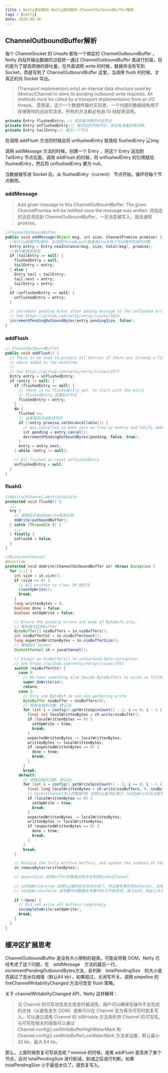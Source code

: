 ```yaml
---
title : Netty源码解析-Netty源码解析-ChannelOutboundBuffer解析
tags : [netty]
date: 2020-09-26
---
```


## ChannelOutboundBuffer解析

每个 ChannelSocket 的 Unsafe 都有一个绑定的 ChannelOutboundBuffer ， Netty 向站外输出数据的过程统一通过 ChannelOutboundBuffer 类进行封装，目的是为了提高网络的吞吐量，在外面调用 write 的时候，数据并没有写到 Socket，而是写到了 ChannelOutboundBuffer 这里，当调用 flush 的时候，才真正的向 Socket 写出。

> (Transport implementors only) an internal data structure used by AbstractChannel to store its pending outbound write requests.
> All methods must be called by a transport implementation from an I/O thread。
> 意思是，这个一个数据传输的实现者，一个内部的数据结构用于存储等待的出站写请求。所有的方法都必有由 IO 线程来调用。

```java
private Entry flushedEntry; // 即将被消费的开始节点
private Entry unflushedEntry;// 被添加的开始节点，但没有准备好被消费。
private Entry tailEntry;// 最后一个节点
```
在调用 addFlush 方法的时候会将 unflushedEntry 赋值给 flushedEntry
![img](1240-20200928104014643.png)

调用 addMessage 方法的时候，创建一个 Entry ，将这个 Entry 追加到 TailEntry 节点后面，调用 addFlush 的时候，将 unflushedEntry 的引用赋给 flushedEntry，然后将 unflushedEntry 置为 null。

当数据被写进 Socket 后，从 flushedEntry（current） 节点开始，循环将每个节点删除。

### addMessage	

>Add given message to this ChannelOutboundBuffer. The given ChannelPromise will be notified once the message was written.
>将给定的消息添加到 ChannelOutboundBuffer，一旦消息被写入，就会通知 promise。

```java
//ChannelOutboundBuffer
public void addMessage(Object msg, int size, ChannelPromise promise) {
  //Entry是循环利用的，在线程ThreadLocal里面有Stack放了可以循环利用的对象
  Entry entry = Entry.newInstance(msg, size, total(msg), promise);
  //新对象放到尾部
  if (tailEntry == null) {
    flushedEntry = null;
    tailEntry = entry;
  } else {
    Entry tail = tailEntry;
    tail.next = entry;
    tailEntry = entry;
  }
  if (unflushedEntry == null) {
    unflushedEntry = entry;
  }

  // increment pending bytes after adding message to the unflushed arrays.
  // See https://github.com/netty/netty/issues/1619
  incrementPendingOutboundBytes(entry.pendingSize, false);
}
```

### addFlush

```java
// ChannelOutboundBuffer
public void addFlush() {
  // There is no need to process all entries if there was already a flush before and no new messages
  // where added in the meantime.
  //
  // See https://github.com/netty/netty/issues/2577
  Entry entry = unflushedEntry;
  if (entry != null) {
    if (flushedEntry == null) {
      // there is no flushedEntry yet, so start with the entry
      // flushedEntry 设置到头节点
      flushedEntry = entry;
    }
    do {
      flushed ++;
      // 设置是否已经取消节点
      if (!entry.promise.setUncancellable()) {
        // Was cancelled so make sure we free up memory and notify about the freed bytes
        int pending = entry.cancel();
        decrementPendingOutboundBytes(pending, false, true);
      }
      entry = entry.next;
    } while (entry != null);

    // All flushed so reset unflushedEntry
    unflushedEntry = null;
  }
}
```

### flush0

```java
//AbstractChannel.AbstractUnsafe 
protected void flush0() {
  ...
  try {
    // 调用到子类的doWrite具体实现
    doWrite(outboundBuffer);
  } catch (Throwable t) {
  	....
  } finally {
    inFlush0 = false;
  }
}

//NioSocketChannel
@Override
protected void doWrite(ChannelOutboundBuffer in) throws Exception {
  for (;;) {
    int size = in.size();
    if (size == 0) {
      // All written so clear OP_WRITE
      clearOpWrite();
      break;
    }
    long writtenBytes = 0;
    boolean done = false;
    boolean setOpWrite = false;

    // Ensure the pending writes are made of ByteBufs only.
    // 拿到缓冲区的buffer
    ByteBuffer[] nioBuffers = in.nioBuffers();
    int nioBufferCnt = in.nioBufferCount();
    long expectedWrittenBytes = in.nioBufferSize();
    // 拿到NIO Socket
    SocketChannel ch = javaChannel();

    // Always us nioBuffers() to workaround data-corruption.
    // See https://github.com/netty/netty/issues/2761
    switch (nioBufferCnt) {
      case 0:
        // We have something else beside ByteBuffers to write so fallback to normal writes.
        super.doWrite(in);
        return;
      case 1:
        // Only one ByteBuf so use non-gathering write
        ByteBuffer nioBuffer = nioBuffers[0];
        // 获取自旋的次数，默认16
        for (int i = config().getWriteSpinCount() - 1; i >= 0; i --) {
          final int localWrittenBytes = ch.write(nioBuffer);
          if (localWrittenBytes == 0) {
            setOpWrite = true;
            break;
          }
          expectedWrittenBytes -= localWrittenBytes;
          writtenBytes += localWrittenBytes;
          if (expectedWrittenBytes == 0) {
            done = true;
            break;
          }
        }
        break;
      default:
        // 获取自旋的次数，默认16
        for (int i = config().getWriteSpinCount() - 1; i >= 0; i --) {
          final long localWrittenBytes = ch.write(nioBuffers, 0, nioBufferCnt);
          // SocketChannel写入的数据为0 说明tcp缓冲区满了，setOpWrite则注册写事件 等待写事件的通知
          if (localWrittenBytes == 0) {
            setOpWrite = true;
            break;
          }
          expectedWrittenBytes -= localWrittenBytes;
          writtenBytes += localWrittenBytes;
          if (expectedWrittenBytes == 0) {
            done = true;
            break;
          }
        }
        break;
    }

    // Release the fully written buffers, and update the indexes of the partially written buffer.
    in.removeBytes(writtenBytes);

    // done=false 说明buffer的数据没有完全写到SocketChannel 
    
    // setOpWrite=true 说明Tcp缓冲区达到水位线了，则注册写事件到Selector，当有可写事件的时候再进行写操作,有写事件的时候会调用ch.unsafe().forceFlush()
    // setOpWrite=false 说明要写的数据太多循环16次不能写完，放入队列，待会儿马上处理
    
    if (!done) {
      // Did not write all buffers completely.
      incompleteWrite(setOpWrite);
      break;
    }
  }
}
```



## 缓冲区扩展思考

ChannelOutboundBuffer 是没有大小限制的链表。可能会导致 OOM，Netty 已经考虑了这个问题，在　addMessage　方法的最后一行，incrementPendingOutboundBytes方法，会判断　totalPendingSize　的大小是否超过了高水位阈值（默认64 kb），如果超过，关闭写开关，调用 piepeline 的 fireChannelWritabilityChanged 方法可改变 flush 策略。

关于 channelWritabilityChanged API，Netty 这样解释：

> 当 Channel 的可写状态发生改变时被调用。用户可以确保写操作不会完成的太快（以避免发生 OOM）或者可以在 Channel 变为再次可写时恢复写入。可以通过调用 Channel 的 isWritable 方法来检测 Channel 的可写性。与可写性相关的阈值可以通过 Channel.config().setWriteBufferHighWaterMark 和 Channel.config().setWriteBufferLowWaterMark 方法来设置，默认最小 32 kb，最大 64 kb。

那么，上面时候恢复可写状态呢？remove 的时候，或者 addFlush 是丢弃了某个节点，会对 totalPendingSize 进行削减，削减之后进行判断。如果 totalPendingSize 小于最低水位了。就恢复写入。